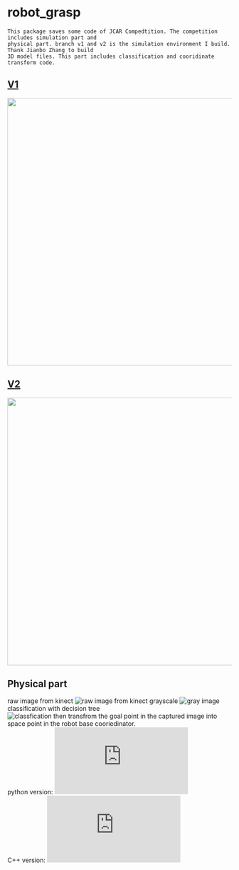 # robot_grasp
    This package saves some code of JCAR Compedtition. The competition includes simulation part and 
    physical part. branch v1 and v2 is the simulation environment I build. Thank Jianbo Zhang to build 
    3D model files. This part includes classification and cooridinate transform code.
## [V1](https://github.com/marooncn/robot_grasp/tree/v1)
<img alt="" src="https://github.com/marooncn/robot_grasp/blob/master/img/model.png" width="600"> <br>
## [V2](https://github.com/marooncn/robot_grasp/tree/v2)
<img alt="" src="https://github.com/marooncn/robot_grasp/blob/master/img/simulation.jpg" width="600"> <br>
## Physical part
raw image from kinect
![raw image from kinect](https://github.com/marooncn/robot_grasp/blob/master/img/1.png)
grayscale
![gray image](https://github.com/marooncn/robot_grasp/blob/master/img/2.png)
classification with decision tree <br>
![classfication](https://github.com/marooncn/robot_grasp/blob/master/img/Image.png)
then transfrom the goal point in the captured image into space point in the robot base cooriedinator. <br>
python version: ![transform.py](https://github.com/marooncn/robot_grasp/blob/master/scripts/transform.py) <br>
C++ version: ![transform.cpp](https://github.com/marooncn/robot_grasp/blob/master/src/transform.cpp)
